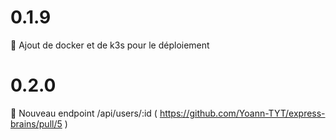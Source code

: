 # 0.1.9

🚀 Ajout de docker et de k3s pour le déploiement

# 0.2.0

🚀 Nouveau endpoint /api/users/:id ( https://github.com/Yoann-TYT/express-brains/pull/5 )
